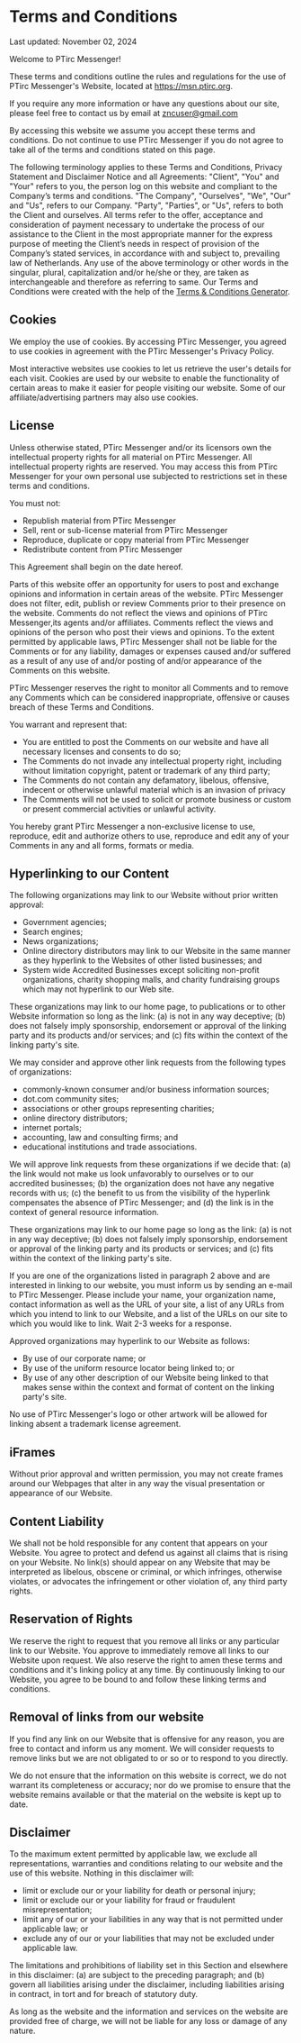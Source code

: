 # Terms and Conditions
Last updated: November 02, 2024

Welcome to PTirc Messenger!

These terms and conditions outline the rules and regulations for the use of PTirc Messenger's Website, located at https://msn.ptirc.org.

If you require any more information or have any questions about our site, please feel free to contact us by email at zncuser@gmail.com

By accessing this website we assume you accept these terms and conditions. Do not continue to use PTirc Messenger if you do not agree to take all of the terms and conditions stated on this page.

The following terminology applies to these Terms and Conditions, Privacy Statement and Disclaimer Notice and all Agreements: "Client", "You" and "Your" refers to you, the person log on this website and compliant to the Company’s terms and conditions. "The Company", "Ourselves", "We", "Our" and "Us", refers to our Company. "Party", "Parties", or "Us", refers to both the Client and ourselves. All terms refer to the offer, acceptance and consideration of payment necessary to undertake the process of our assistance to the Client in the most appropriate manner for the express purpose of meeting the Client’s needs in respect of provision of the Company’s stated services, in accordance with and subject to, prevailing law of Netherlands. Any use of the above terminology or other words in the singular, plural, capitalization and/or he/she or they, are taken as interchangeable and therefore as referring to same. Our Terms and Conditions were created with the help of the <a href="https://www.privacypolicyonline.com/terms-conditions-generator/">Terms & Conditions Generator</a>.

## Cookies
We employ the use of cookies. By accessing PTirc Messenger, you agreed to use cookies in agreement with the PTirc Messenger's Privacy Policy.

Most interactive websites use cookies to let us retrieve the user's details for each visit. Cookies are used by our website to enable the functionality of certain areas to make it easier for people visiting our website. Some of our affiliate/advertising partners may also use cookies.

## License

Unless otherwise stated, PTirc Messenger and/or its licensors own the intellectual property rights for all material on PTirc Messenger. All intellectual property rights are reserved. You may access this from PTirc Messenger for your own personal use subjected to restrictions set in these terms and conditions.

You must not:
- Republish material from PTirc Messenger
- Sell, rent or sub-license material from PTirc Messenger
- Reproduce, duplicate or copy material from PTirc Messenger
- Redistribute content from PTirc Messenger

This Agreement shall begin on the date hereof.

Parts of this website offer an opportunity for users to post and exchange opinions and information in certain areas of the website. PTirc Messenger does not filter, edit, publish or review Comments prior to their presence on the website. Comments do not reflect the views and opinions of PTirc Messenger,its agents and/or affiliates. Comments reflect the views and opinions of the person who post their views and opinions. To the extent permitted by applicable laws, PTirc Messenger shall not be liable for the Comments or for any liability, damages or expenses caused and/or suffered as a result of any use of and/or posting of and/or appearance of the Comments on this website.

PTirc Messenger reserves the right to monitor all Comments and to remove any Comments which can be considered inappropriate, offensive or causes breach of these Terms and Conditions.

You warrant and represent that:
- You are entitled to post the Comments on our website and have all necessary licenses and consents to do so;
- The Comments do not invade any intellectual property right, including without limitation copyright, patent or trademark of any third party;
- The Comments do not contain any defamatory, libelous, offensive, indecent or otherwise unlawful material which is an invasion of privacy
- The Comments will not be used to solicit or promote business or custom or present commercial activities or unlawful activity.

You hereby grant PTirc Messenger a non-exclusive license to use, reproduce, edit and authorize others to use, reproduce and edit any of your Comments in any and all forms, formats or media.

## Hyperlinking to our Content

The following organizations may link to our Website without prior written approval:
- Government agencies;
- Search engines;
- News organizations;
- Online directory distributors may link to our Website in the same manner as they hyperlink to the Websites of other listed businesses; and
- System wide Accredited Businesses except soliciting non-profit organizations, charity shopping malls, and charity fundraising groups which may not hyperlink to our Web site.

These organizations may link to our home page, to publications or to other Website information so long as the link: (a) is not in any way deceptive; (b) does not falsely imply sponsorship, endorsement or approval of the linking party and its products and/or services; and (c) fits within the context of the linking party's site.

We may consider and approve other link requests from the following types of organizations:
- commonly-known consumer and/or business information sources;
- dot.com community sites;
- associations or other groups representing charities;
- online directory distributors;
- internet portals;
- accounting, law and consulting firms; and
- educational institutions and trade associations.

We will approve link requests from these organizations if we decide that: (a) the link would not make us look unfavorably to ourselves or to our accredited businesses; (b) the organization does not have any negative records with us; (c) the benefit to us from the visibility of the hyperlink compensates the absence of PTirc Messenger; and (d) the link is in the context of general resource information.

These organizations may link to our home page so long as the link: (a) is not in any way deceptive; (b) does not falsely imply sponsorship, endorsement or approval of the linking party and its products or services; and (c) fits within the context of the linking party's site.

If you are one of the organizations listed in paragraph 2 above and are interested in linking to our website, you must inform us by sending an e-mail to PTirc Messenger. Please include your name, your organization name, contact information as well as the URL of your site, a list of any URLs from which you intend to link to our Website, and a list of the URLs on our site to which you would like to link. Wait 2-3 weeks for a response.

Approved organizations may hyperlink to our Website as follows:
- By use of our corporate name; or
- By use of the uniform resource locator being linked to; or
- By use of any other description of our Website being linked to that makes sense within the context and format of content on the linking party's site.

No use of PTirc Messenger's logo or other artwork will be allowed for linking absent a trademark license agreement.

## iFrames

Without prior approval and written permission, you may not create frames around our Webpages that alter in any way the visual presentation or appearance of our Website.

## Content Liability

We shall not be hold responsible for any content that appears on your Website. You agree to protect and defend us against all claims that is rising on your Website. No link(s) should appear on any Website that may be interpreted as libelous, obscene or criminal, or which infringes, otherwise violates, or advocates the infringement or other violation of, any third party rights.

## Reservation of Rights

We reserve the right to request that you remove all links or any particular link to our Website. You approve to immediately remove all links to our Website upon request. We also reserve the right to amen these terms and conditions and it's linking policy at any time. By continuously linking to our Website, you agree to be bound to and follow these linking terms and conditions.

## Removal of links from our website

If you find any link on our Website that is offensive for any reason, you are free to contact and inform us any moment. We will consider requests to remove links but we are not obligated to or so or to respond to you directly.

We do not ensure that the information on this website is correct, we do not warrant its completeness or accuracy; nor do we promise to ensure that the website remains available or that the material on the website is kept up to date.

## Disclaimer

To the maximum extent permitted by applicable law, we exclude all representations, warranties and conditions relating to our website and the use of this website. Nothing in this disclaimer will:
- limit or exclude our or your liability for death or personal injury;
- limit or exclude our or your liability for fraud or fraudulent misrepresentation;
- limit any of our or your liabilities in any way that is not permitted under applicable law; or
- exclude any of our or your liabilities that may not be excluded under applicable law.

The limitations and prohibitions of liability set in this Section and elsewhere in this disclaimer: (a) are subject to the preceding paragraph; and (b) govern all liabilities arising under the disclaimer, including liabilities arising in contract, in tort and for breach of statutory duty.

As long as the website and the information and services on the website are provided free of charge, we will not be liable for any loss or damage of any nature.
